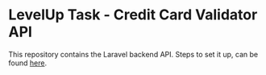 # LevelUp Task - Credit Card Validator API

This repository contains the Laravel backend API. Steps to set it up, can be found [here](https://github.com/onyx093/credit-card-form-frontend).
